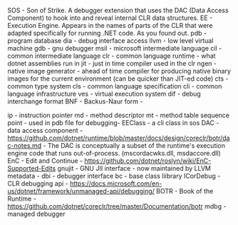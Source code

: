 SOS - Son of Strike. A debugger extension that uses the DAC (Data Access Component) to hook into and reveal internal CLR data structures.
EE - Execution Engine. Appears in the names of parts of the CLR that were adapted specifically for running .NET code. As you found out.
pdb - program database
dia - debug interface access
llvm - low level virtual machine
gdb - gnu debugger
msil - microsoft intermediate language
cil - common intermediate language
clr - common language runtime - what dotnet assemblies run in
jit - just in time compiler used in the clr
ngen - native image generator - ahead of time compiler for producing native binary images for the current environment (can be quicker than JIT-ed code)
cts - common type system
cls - common language specification
cli - common language infrastructure
ves - virtual execution system
dif - debug interchange format
BNF - Backus-Naur form -

ip - instruction pointer
md - method descriptor
mt - method table
sequence point - used in pdb file for debugging-
EEClass - a cli class in sos
DAC - data access component - https://github.com/dotnet/runtime/blob/master/docs/design/coreclr/botr/dac-notes.md - The DAC is conceptually a subset of the runtime's execution engine code that runs out-of-process. (mscordacwks.dll, msdaccore.dll)
EnC - Edit and Continue - https://github.com/dotnet/roslyn/wiki/EnC-Supported-Edits
gnujit - GNU JII interface - now maintained by LLVM
metadata -
dbi - debugger interface
bc - base class liibrary
ICorDebug - CLR debugging api - https://docs.microsoft.com/en-us/dotnet/framework/unmanaged-api/debugging/
BOTR - Book of the Runtime - https://github.com/dotnet/coreclr/tree/master/Documentation/botr
mdbg - managed debugger
